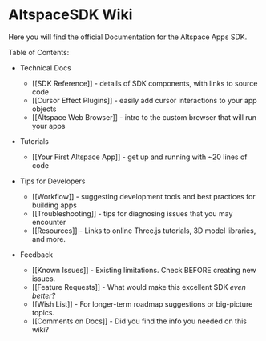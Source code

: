 # AltspaceSDK Wiki

Here you will find the official Documentation for the Altspace Apps SDK.

Table of Contents:

* Technical Docs
    * [[SDK Reference]] - details of SDK components, with links to source code
    * [[Cursor Effect Plugins]] - easily add cursor interactions to your app objects
    * [[Altspace Web Browser]] - intro to the custom browser that will run your apps

* Tutorials
    * [[Your First Altspace App]] - get up and running with ~20 lines of code

* Tips for Developers
    * [[Workflow]] - suggesting development tools and best practices for building apps
    * [[Troubleshooting]] - tips for diagnosing issues that you may encounter
    * [[Resources]] - Links to online Three.js tutorials, 3D model libraries, and more.

* Feedback
    * [[Known Issues]] - Existing limitations. Check BEFORE creating new issues.
    * [[Feature Requests]] - What would make this excellent SDK *even better?*  
    * [[Wish List]] - For longer-term roadmap suggestions or big-picture topics.
    * [[Comments on Docs]] - Did you find the info you needed on this wiki?

[Repo README]: https://github.com/AltspaceVR/AltspaceSDK